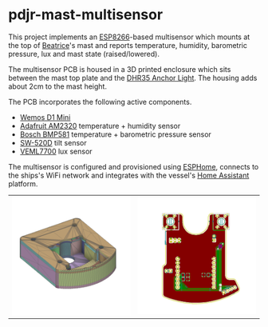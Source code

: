 # pdjr-mast-multisensor

This project implements an
[ESP8266](https://www.espressif.com/en/products/socs/esp8266)-based
multisensor which mounts at the top of
[Beatrice](https://www.pdjr.eu/beatrice/wp-content/uploads/2021/01/beatrice.jpg)'s
mast and reports temperature, humidity, barometric pressure, lux and mast
state (raised/lowered).

The multisensor PCB is housed in a 3D printed enclosure which sits
between the mast top plate and the
[DHR35 Anchor Light](https://www.dhr.nl/dhr-marine/products/navigation-lights/dhr35).
The housing adds about 2cm to the mast height.

The PCB incorporates the following active components.

* [Wemos D1 Mini](https://www.wemos.cc/en/latest/d1/d1_mini.html)
* [Adafruit AM2320](https://www.adafruit.com/product/3721) temperature + humidity sensor
* [Bosch BMP581](https://www.bosch-sensortec.com/products/environmental-sensors/pressure-sensors/bmp581/) temperature + barometric pressure sensor
* [SW-520D](https://www.switchelectronics.co.uk/products/sw520d-ball-tilt-vibration-switch) tilt sensor
* [VEML7700](https://www.vishay.com/docs/84286/veml7700.pdf) lux sensor

The multisensor is configured and provisioned using
[ESPHome](https://esphome.io/index.html),
connects to the ships's WiFi network and integrates with the vessel's
[Home Assistant](https://www.home-assistant.io/)
platform.

<table>
  <tr>
    <td>
      <a href="resources/mast-multisensor-enclosure.stl"><img src="resources/enclosure.png"/></a>     
    </td>
    <td>
      <a href="resources/mast-multisensor-schematic.pdf"><img src="resources/pcb.png"/></a>
    </td>
  </tr>
</table>
